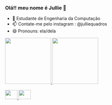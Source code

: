 ### Olá!! meu nome é Jullie 👋

- 🌱 Estudante de Engenharia da Computação
- 📫 Contate-me pelo instagram : @julliequadros
- 😄 Pronouns: ela/dela

<div align="left">
  <a href="https://github.com/jcquadros">
  <img height="150em" src="https://github-readme-stats.vercel.app/api?username=jcquadros&show_icons=true&theme=rose_pine&include_all_commits=true&count_private=true">
  <img height="150em" src="https://github-readme-stats.vercel.app/api/top-langs/?username=jcquadros&layout=compact&langs_count=7&theme=rose_pine"/>
</div>

<div align="left" style-"display: incline_block"><br>
      <img align-"center" height="30" width="40" src="https://cdn.jsdelivr.net/gh/devicons/devicon/icons/c/c-original.svg" />
      <img align-"center" height="30" width="40" src="https://cdn.jsdelivr.net/gh/devicons/devicon/icons/python/python-original.svg" />
          
</div>
          
